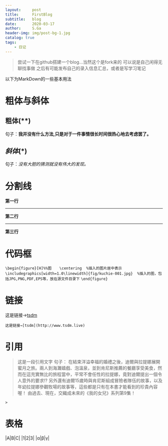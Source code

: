 ```yaml
---
layout:     post
title:      FirstBlog
subtitle:   blog
date:       2020-03-17
author:     S.Ga
header-img: img/post-bg-1.jpg
catalog: true
tags:
    - 日记
---
```


>尝试一下在github搭建一个blog...当然这个是fork来的
>可以说是自己闲得无聊找事做
>之后有可能发布自己的录入信息汇总，或者是写学习笔记

以下为MarkDown的一些基本用法

# 粗体与斜体

## **粗体**(**)
句子：**我并没有什么方法,只是对于一件事情很长时间很热心地去考虑罢了。**

## *斜体*(*)
句子：*没有大胆的猜测就没有伟大的发现。*


# 分割线


**第一行**
***
**第二行**
***
**第三行**

# 代码框

`\begin{figure}[H]%%图`
`	\centering  %插入的图片居中表示`
`	\includegraphics[width=1.0\linewidth]{fig/kuchie-001.jpg}  %插入的图，包括JPG,PNG,PDF,EPS等，放在源文件目录下`
`\end{figure} `


# 链接
这是链接→[tsdm](http://www.tsdm.live)

`这是链接→[tsdm](http://www.tsdm.live)`

# 引用

>这是一段引用文字
句子：
>在結束洋溢幸福的婚禮之後，迪爾與拉提娜展開蜜月之旅。兩人到海灘嬉戲、泡溫泉，並到肯尼斯推薦的餐廳享受美食，然而在這充實無比的旅程當中，平常不會任性的拉提娜，竟對迪爾提出一個令人意外的要求!?
>另外還有迪爾15歲時與肯尼斯組成冒險者隊伍的故事，以及年幼拉提娜參觀牧場的故事等，這些都是只有在本書才能看到的珍貴內容喔！
>由過去、現在，交織成未來的《我的女兒》系列第9集！

`>`

# 表格

|A|B|C|
|1|2|3|
|α|β|γ|





